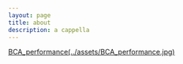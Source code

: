 ```yaml
---
layout: page
title: about
description: a cappella
---
```


[BCA_performance(../assets/BCA_performance.jpg)](https://www.youtube.com/watch?v=BTP-QD6OtKw&index=2&list=PLTiIvn_CHbv1PiDdgAIuB9bZ5ivGmEzyr)

